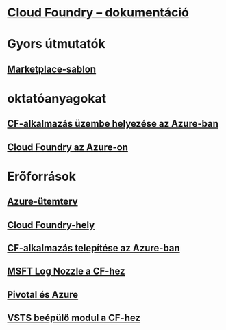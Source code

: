 # [Cloud Foundry – dokumentáció](index.md)
# Gyors útmutatók
## [Marketplace-sablon](https://azuremarketplace.microsoft.com/marketplace/apps/pivotal.pivotal-cloud-foundry)
# oktatóanyagokat
## [CF-alkalmazás üzembe helyezése az Azure-ban](/azure/virtual-machines/linux/cloudfoundry-deploy-your-first-app)
## [Cloud Foundry az Azure-on](/azure/virtual-machines/linux/cloudfoundry-get-started)
# Erőforrások
## [Azure-ütemterv](https://azure.microsoft.com/roadmap/)
## [Cloud Foundry-hely](https://docs.cloudfoundry.org/)
## [CF-alkalmazás telepítése az Azure-ban](https://docs.pivotal.io/pivotalcf/1-11/customizing/pcf_azure.html)
## [MSFT Log Nozzle a CF-hez](https://github.com/Azure/oms-log-analytics-firehose-nozzle)
## [Pivotal és Azure](https://pivotal.io/partners/microsoft)
## [VSTS beépülő modul a CF-hez](https://github.com/Microsoft/vsts-cloudfoundry)

